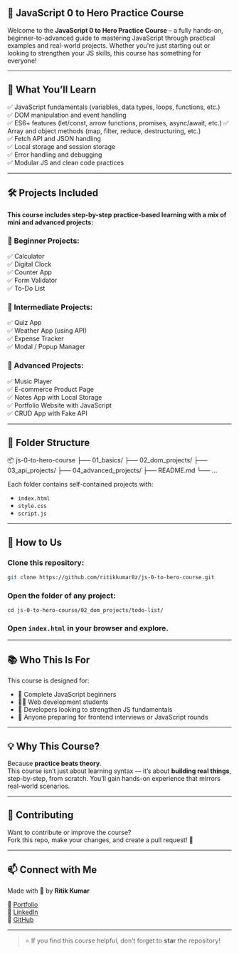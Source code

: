    ## 🧠 JavaScript 0 to Hero Practice Course

Welcome to the **JavaScript 0 to Hero Practice Course** – a fully hands-on, beginner-to-advanced guide to mastering JavaScript through practical examples and real-world projects. Whether you're just starting out or looking to strengthen your JS skills, this course has something for everyone!

---
   
## 🚀 What You’ll Learn  

✅ JavaScript fundamentals (variables, data types, loops, functions, etc.)    
✅ DOM manipulation and event handling  
✅ ES6+ features (let/const, arrow functions, promises, async/await, etc.) 
✅ Array and object methods (map, filter, reduce, destructuring, etc.)  
✅ Fetch API and JSON handling  
✅ Local storage and session storage  
✅ Error handling and debugging   
✅ Modular JS and clean code practices   

---


## 🛠 Projects Included

#### This course includes step-by-step **practice-based learning** with a mix of mini and advanced projects:

### 🔰 Beginner Projects:
✅ Calculator  
✅ Digital Clock  
✅ Counter App  
✅ Form Validator  
✅ To-Do List  

### 🧩 Intermediate Projects:
✅ Quiz App  
✅ Weather App (using API)  
✅ Expense Tracker  
✅ Modal / Popup Manager  

### 🚀 Advanced Projects:
✅ Music Player  
✅ E-commerce Product Page  
✅ Notes App with Local Storage  
✅ Portfolio Website with JavaScript  
✅ CRUD App with Fake API  

---

## 📁 Folder Structure

📦 js-0-to-hero-course
├── 01_basics/
├── 02_dom_projects/
├── 03_api_projects/
├── 04_advanced_projects/
├── README.md
└── ...



Each folder contains self-contained projects with:
- `index.html`  
- `style.css`  
- `script.js`

---

## 🔧 How to Us


### Clone this repository:
```bash
git clone https://github.com/ritikkumar8z/js-0-to-hero-course.git
```


### Open the folder of any project:
```
cd js-0-to-hero-course/02_dom_projects/todo-list/
```


### Open `index.html` in your browser and explore.

---

## 📚 Who This Is For

This course is designed for:

- 👶 Complete JavaScript beginners  
- 👨‍💻 Web development students  
- 💪 Developers looking to strengthen JS fundamentals  
- 🧠 Anyone preparing for frontend interviews or JavaScript rounds  

---

## 💡 Why This Course?

Because **practice beats theory**.  
This course isn’t just about learning syntax — it’s about **building real things**, step-by-step, from scratch. You’ll gain hands-on experience that mirrors real-world scenarios.

---

## 🙌 Contributing

Want to contribute or improve the course?  
Fork this repo, make your changes, and create a pull request! 🚀

---  

## 📫 Connect with Me

Made with 💙 by **Ritik Kumar**  

🔗 [Portfolio](https://ritikkumar8z.web.app)  
🔗 [LinkedIn](https://www.linkedin.com/in/ritikkumar8z)   
🔗 [GitHub](https://github.com/ritikkumar8z)  

---

> ⭐ If you find this course helpful, don’t forget to **star** the repository!
